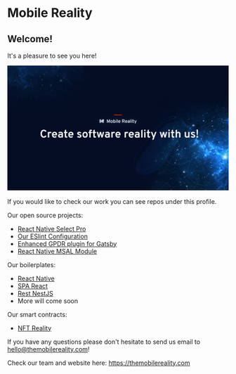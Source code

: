 # Mobile Reality
## Welcome!

It's a pleasure to see you here!

![banner](/profile/assets/banner.jpg)

If you would like to check our work you can see repos under this profile.

Our open source projects:
* [React Native Select Pro](https://github.com/MobileReality/react-native-select-pro)
* [Our ESlint Configuration](https://github.com/MobileReality/eslint-config)
* [Enhanced GPDR plugin for Gatsby](https://github.com/MobileReality/gatsby-plugin-gdpr-cookies)
* [React Native MSAL Module](https://github.com/MobileReality/react-native-msal-module)

Our boilerplates:

* [React Native](https://github.com/MobileReality/react-native-boilerplate)
* [SPA React](https://github.com/MobileReality/spa-react)
* [Rest NestJS](https://github.com/MobileReality/nestjs-rest)
* More will come soon

Our smart contracts:
* [NFT Reality](https://github.com/MobileReality/nft-reality-contracts)

If you have any questions please don't hesitate to send us email to hello@themobilereality.com!

Check our team and website here: https://themobilereality.com


